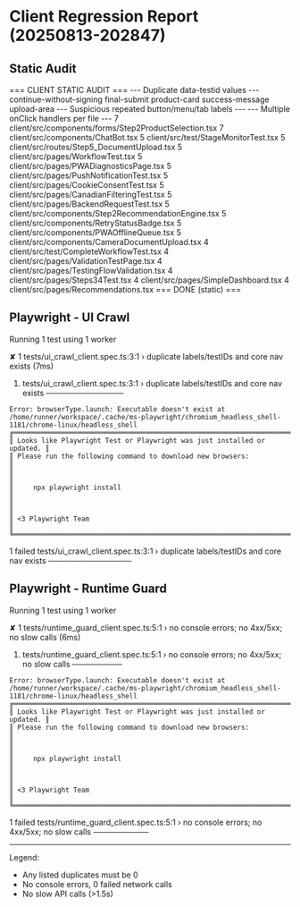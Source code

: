 # Client Regression Report (20250813-202847)

## Static Audit

=== CLIENT STATIC AUDIT ===
--- Duplicate data-testid values ---
continue-without-signing
final-submit
product-card
success-message
upload-area
--- Suspicious repeated button/menu/tab labels ---
--- Multiple onClick handlers per file ---
      7 client/src/components/forms/Step2ProductSelection.tsx
      7 client/src/components/ChatBot.tsx
      5 client/src/test/StageMonitorTest.tsx
      5 client/src/routes/Step5_DocumentUpload.tsx
      5 client/src/pages/WorkflowTest.tsx
      5 client/src/pages/PWADiagnosticsPage.tsx
      5 client/src/pages/PushNotificationTest.tsx
      5 client/src/pages/CookieConsentTest.tsx
      5 client/src/pages/CanadianFilteringTest.tsx
      5 client/src/pages/BackendRequestTest.tsx
      5 client/src/components/Step2RecommendationEngine.tsx
      5 client/src/components/RetryStatusBadge.tsx
      5 client/src/components/PWAOfflineQueue.tsx
      5 client/src/components/CameraDocumentUpload.tsx
      4 client/src/test/CompleteWorkflowTest.tsx
      4 client/src/pages/ValidationTestPage.tsx
      4 client/src/pages/TestingFlowValidation.tsx
      4 client/src/pages/Steps34Test.tsx
      4 client/src/pages/SimpleDashboard.tsx
      4 client/src/pages/Recommendations.tsx
=== DONE (static) ===

## Playwright - UI Crawl


Running 1 test using 1 worker

  ✘  1 tests/ui_crawl_client.spec.ts:3:1 › duplicate labels/testIDs and core nav exists (7ms)


  1) tests/ui_crawl_client.spec.ts:3:1 › duplicate labels/testIDs and core nav exists ──────────────

    Error: browserType.launch: Executable doesn't exist at /home/runner/workspace/.cache/ms-playwright/chromium_headless_shell-1181/chrome-linux/headless_shell
    ╔═════════════════════════════════════════════════════════════════════════╗
    ║ Looks like Playwright Test or Playwright was just installed or updated. ║
    ║ Please run the following command to download new browsers:              ║
    ║                                                                         ║
    ║     npx playwright install                                              ║
    ║                                                                         ║
    ║ <3 Playwright Team                                                      ║
    ╚═════════════════════════════════════════════════════════════════════════╝

  1 failed
    tests/ui_crawl_client.spec.ts:3:1 › duplicate labels/testIDs and core nav exists ───────────────

## Playwright - Runtime Guard


Running 1 test using 1 worker

  ✘  1 tests/runtime_guard_client.spec.ts:5:1 › no console errors; no 4xx/5xx; no slow calls (6ms)


  1) tests/runtime_guard_client.spec.ts:5:1 › no console errors; no 4xx/5xx; no slow calls ─────────

    Error: browserType.launch: Executable doesn't exist at /home/runner/workspace/.cache/ms-playwright/chromium_headless_shell-1181/chrome-linux/headless_shell
    ╔═════════════════════════════════════════════════════════════════════════╗
    ║ Looks like Playwright Test or Playwright was just installed or updated. ║
    ║ Please run the following command to download new browsers:              ║
    ║                                                                         ║
    ║     npx playwright install                                              ║
    ║                                                                         ║
    ║ <3 Playwright Team                                                      ║
    ╚═════════════════════════════════════════════════════════════════════════╝

  1 failed
    tests/runtime_guard_client.spec.ts:5:1 › no console errors; no 4xx/5xx; no slow calls ──────────

---
Legend:
- Any listed duplicates must be 0
- No console errors, 0 failed network calls
- No slow API calls (>1.5s)


